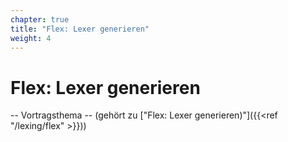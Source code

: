 ```yaml
---
chapter: true
title: "Flex: Lexer generieren"
weight: 4
---
```



# Flex: Lexer generieren

-- Vortragsthema -- (gehört zu ["Flex: Lexer generieren)"]({{<ref "/lexing/flex" >}}))
